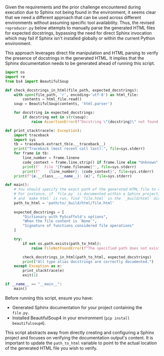 Given the requirements and the prior challenge encountered during execution due to Sphinx not being found in the environment, it seems clear that we need a different approach that can be used across different environments without assuming specific tool availability. Thus, the revised `reproducer.py` below attempts to manually parse the generated HTML files for expected docstrings, bypassing the need for direct Sphinx invocation which may fail if Sphinx isn't installed globally or within the current Python environment.

This approach leverages direct file manipulation and HTML parsing to verify the presence of docstrings in the generated HTML. It implies that the Sphinx documentation needs to be generated ahead of running this script.

```python
import os
import re
from bs4 import BeautifulSoup

def check_docstrings_in_html(file_path, expected_docstrings):
    with open(file_path, 'r', encoding='utf-8') as html_file:
        contents = html_file.read()
    soup = BeautifulSoup(contents, 'html.parser')

    for docstring in expected_docstrings:
        if docstring not in str(soup):
            raise AssertionError(f"Docstring \"{docstring}\" not found in HTML")

def print_stacktrace(e: Exception):
    import traceback
    import sys
    tb = traceback.extract_tb(e.__traceback__)
    print("Traceback (most recent call last):", file=sys.stderr)
    for frame in tb:
        line_number = frame.lineno
        code_context = frame.line.strip() if frame.line else "Unknown"
        print(f'  File "{frame.filename}"', file=sys.stderr)
        print(f"    {line_number}: {code_context}", file=sys.stderr)
    print(f"{e.__class__.__name__}: {e}", file=sys.stderr)

def main():
    # You should specify the exact path of the generated HTML file to check
    # For instance, if `file.py` is documented within a Sphinx project,
    # and `make html` is run, find `file.html` in the `_build/html` directory
    path_to_html = 'path/to/_build/html/file.html'
    
    expected_docstrings = [
        "Dictionary with PyScaffold's options",
        "When the file content is `None`",
        "Signature of functions considered file operations"
    ]

    try:
        if not os.path.exists(path_to_html):
            raise FileNotFoundError(f"The specified path does not exist: {path_to_html}")

        check_docstrings_in_html(path_to_html, expected_docstrings)
        print("All type alias docstrings are correctly documented.")
    except Exception as e:
        print_stacktrace(e)
        exit(1)

if __name__ == "__main__":
    main()
```

Before running this script, ensure you have:
- Generated Sphinx documentation for your project containing the `file.py`.
- Installed BeautifulSoup4 in your environment (`pip install beautifulsoup4`).

This script abstracts away from directly creating and configuring a Sphinx project and focuses on verifying the documentation output's content. It is important to update the `path_to_html` variable to point to the actual location of the generated HTML file you wish to verify.